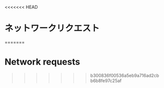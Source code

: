
<<<<<<< HEAD
# ネットワークリクエスト
=======
# Network requests
>>>>>>> b300836f00536a5eb9a716ad2cbb6b8fe97c25af
